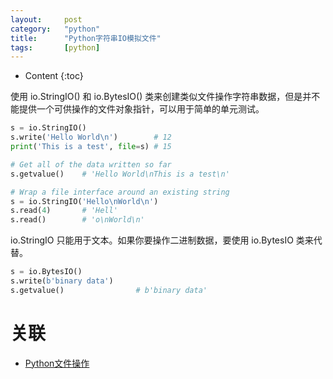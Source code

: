 ```yaml
---
layout:		post
category:	"python"
title:		"Python字符串IO模拟文件"
tags:		[python]
---
```

- Content
{:toc}

使用 io.StringIO() 和 io.BytesIO() 类来创建类似文件操作字符串数据，但是并不能提供一个可供操作的文件对象指针，可以用于简单的单元测试。
```python
s = io.StringIO()
s.write('Hello World\n')        # 12
print('This is a test', file=s) # 15

# Get all of the data written so far
s.getvalue()    # 'Hello World\nThis is a test\n'

# Wrap a file interface around an existing string
s = io.StringIO('Hello\nWorld\n')
s.read(4)       # 'Hell'
s.read()        # 'o\nWorld\n'
```

io.StringIO 只能用于文本。如果你要操作二进制数据，要使用 io.BytesIO 类来代替。
```python
s = io.BytesIO()
s.write(b'binary data')
s.getvalue()                # b'binary data'
```

# 关联
- [Python文件操作](./python-file.html)
